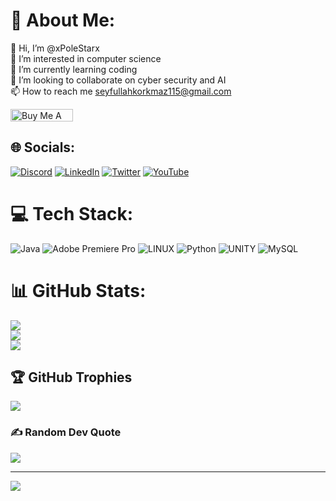 # 💫 About Me:
👋 Hi, I’m @xPoleStarx<br>👀 I’m interested in computer science<br>🌱 I’m currently learning coding<br>💞️ I’m looking to collaborate on cyber security and AI<br>📫 How to reach me seyfullahkorkmaz115@gmail.com 

<a href="https://www.buymeacoffee.com/xPoleStarx" target="_blank"><img src="https://cdn.buymeacoffee.com/buttons/default-orange.png" alt="Buy Me A Coffee" height="20" width="100"></a> 
## 🌐 Socials:
[![Discord](https://img.shields.io/badge/Discord-%237289DA.svg?logo=discord&logoColor=white)](https://discord.gg/xpolestarx) [![LinkedIn](https://img.shields.io/badge/LinkedIn-%230077B5.svg?logo=linkedin&logoColor=white)](https://linkedin.com/in/https://www.linkedin.com/in/seyfullah-korkmaz-pole) [![Twitter](https://img.shields.io/badge/Twitter-%231DA1F2.svg?logo=Twitter&logoColor=white)](https://twitter.com/seyfosphere) [![YouTube](https://img.shields.io/badge/YouTube-%23FF0000.svg?logo=YouTube&logoColor=white)](https://youtube.com/@Seyfosphere) 

# 💻 Tech Stack:
![Java](https://img.shields.io/badge/java-%23ED8B00.svg?style=for-the-badge&logo=java&logoColor=white) ![Adobe Premiere Pro](https://img.shields.io/badge/Adobe%20Premiere%20Pro-9999FF.svg?style=for-the-badge&logo=Adobe%20Premiere%20Pro&logoColor=white) ![LINUX](https://img.shields.io/badge/Linux-FCC624?style=for-the-badge&logo=linux&logoColor=black) ![Python](https://img.shields.io/badge/python-3670A0?style=for-the-badge&logo=python&logoColor=ffdd54) ![UNITY](https://img.shields.io/badge/Unity-%2320232a.svg?style=for-the-badge&logo=unity&logoColor=white) ![MySQL](https://img.shields.io/badge/mysql-%2300f.svg?style=for-the-badge&logo=mysql&logoColor=white)
# 📊 GitHub Stats:
![](https://github-readme-stats.vercel.app/api?username=xPoleStarx&theme=dark&hide_border=false&include_all_commits=true&count_private=true)<br/>
![](https://github-readme-streak-stats.herokuapp.com/?user=xPoleStarx&theme=dark&hide_border=false)<br/>
![](https://github-readme-stats.vercel.app/api/top-langs/?username=xPoleStarx&theme=dark&hide_border=false&include_all_commits=true&count_private=true&layout=compact)

## 🏆 GitHub Trophies
![](https://github-profile-trophy.vercel.app/?username=xPoleStarx&theme=radical&no-frame=false&no-bg=false&margin-w=4)

### ✍️ Random Dev Quote
![](https://quotes-github-readme.vercel.app/api?type=horizontal&theme=radical)


---
[![](https://visitcount.itsvg.in/api?id=xPoleStarx&icon=0&color=0)](https://visitcount.itsvg.in)


<!-- Proudly created with GPRM ( https://gprm.itsvg.in ) -->
